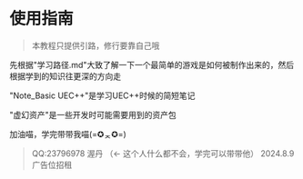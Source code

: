 # 使用指南

>本教程只提供引路，修行要靠自己哦

先根据"学习路径.md"大致了解一下一个最简单的游戏是如何被制作出来的，然后根据学到的知识往更深的方向走

"Note_Basic UEC++"是学习UEC++时候的简短笔记

"虚幻资产"是一些开发时可能需要用到的资产包

加油喵，学完带带我喵(=✪ᆽ✪=)

> QQ:23796978 渥丹 （<- 这个人什么都不会，学完可以带带他）
> 2024.8.9
> 广告位招租
